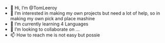 - 👋 Hi, I’m @TomLeeroy
- 👀 I’m interested in making my own projects
      but need a lot of help, so in making my
      own pick and place mashine
- 🌱 I’m currently learning 4 Languages
- 💞️ I’m looking to collaborate on ...
- 📫 How to reach me is not easy but possie


<!---
TomLeeroy/TomLeeroy is a ✨ special ✨ repository because its `README.md` (this file) appears on your GitHub profile.
You can click the Preview link to take a look at your changes.
--->

